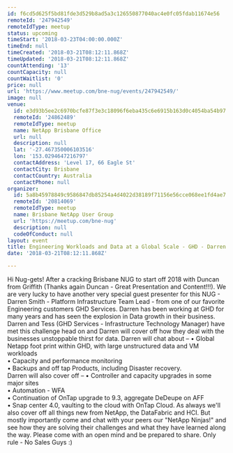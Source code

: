 ```yaml
---
id: f6cd5d625f5bd81fde3d529b8ad5a3c126550877040ac4e0fc05fdab11674e56
remoteId: '247942549'
remoteIdType: meetup
status: upcoming
timeStart: '2018-03-23T04:00:00.000Z'
timeEnd: null
timeCreated: '2018-03-21T08:12:11.868Z'
timeUpdated: '2018-03-21T08:12:11.868Z'
countAttending: '13'
countCapacity: null
countWaitlist: '0'
price: null
url: 'https://www.meetup.com/bne-nug/events/247942549/'
image: null
venue:
  id: e3d93b5ee2c6970bcfe87f3e3c18096f6eba435c6e6915b163d0c4054ba54b97
  remoteId: '24862489'
  remoteIdType: meetup
  name: NetApp Brisbane Office
  url: null
  description: null
  lat: '-27.467350006103516'
  lon: '153.0294647216797'
  contactAddress: 'Level 17, 66 Eagle St'
  contactCity: Brisbane
  contactCountry: Australia
  contactPhone: null
organizer:
  id: 5a8b45978849c9586847db85254a4d4022d38189f71156e56cce068ee1fd4ae7
  remoteId: '20814069'
  remoteIdType: meetup
  name: Brisbane NetApp User Group
  url: 'https://meetup.com/bne-nug'
  description: null
  codeOfConduct: null
layout: event
title: Engineering Workloads and Data at a Global Scale - GHD - Darren Smith
date: '2018-03-21T08:12:11.868Z'

---
```

<p>Hi Nug-gets! After a cracking Brisbane NUG to start off 2018 with Duncan from Griffith (Thanks again Duncan - Great Presentation and Content!!!). We are very lucky to have another very special guest presenter for this NUG - Darren Smith - Platform Infrastructure Team Lead - from one of our favorite Engineering customers GHD Services. Darren has been working at GHD for many years and has seen the explosion in Data growth in their business. Darren and Tess (GHD Services - Infrastructure Technology Manager) have met this challenge head on and Darren will cover off how they deal with the businesses unstoppable thirst for data. Darren will chat about – • Global Netapp foot print within GHD, with large unstructured data and VM workloads<br/>• Capacity and performance monitoring<br/>• Backups and off tap Products, including Disaster recovery.<br/>Darren will also cover off – • Controller and capacity upgrades in some major sites<br/>• Automation - WFA<br/>• Continuation of OnTap upgrade to 9.3, aggregate DeDeupe on AFF<br/>• Snap center 4.0, vaulting to the cloud with OnTap Cloud. As always we'll also cover off all things new from NetApp, the DataFabric and HCI. But mostly importantly come and chat with your peers our "NetApp Ninjas!" and see how they are solving their challenges and what they have learned along the way. Please come with an open mind and be prepared to share. Only rule - No Sales Guys :)</p>
